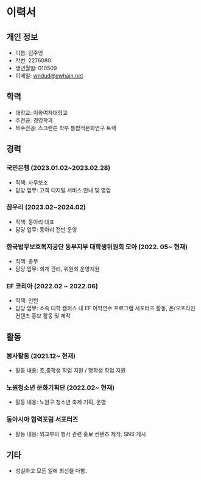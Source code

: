 # 이력서


## 개인 정보
- 이름: 김주영
- 학번: 2276080
- 생년월일: 010509
- 이메일: wndud@ewhain.net


## 학력
- 대학교: 이화여자대학교
- 주전공: 경영학과  
- 복수전공: 스크랜튼 학부 통합적문화연구 트랙



## 경력
### 국민은행 (2023.01.02~2023.02.28)
- 직책: 사무보조
- 담당 업무: 고객 디지털 서비스 안내 및 영업

### 참우리 (2023.02~2024.02)
- 직책: 동아리 대표
- 담당 업무: 동아리 전반 운영


### 한국법무보호복지공단 동부지부 대학생위원회 모아 (2022. 05~ 현재)
- 직책: 총무
- 담당 업무: 회계 관리, 위원회 운영지원

### EF 코리아 (2022.02 ~ 2022.06)
- 직책: 인턴
- 담당 업무: 소속 대학 캠퍼스 내 EF 어학연수 프로그램 서포터즈 활동, 온/오프라인 컨텐츠 홍보 활동 및 제작




## 활동
### 봉사활동 (2021.12~ 현재)
- 활동 내용: 초,중학생 학업 지원 / 맹학생 학업 지원

### 노원청소년 문화기획단 (2022.02~ 현재)
- 활동 내용: 노원구 청소년 축제 기획, 운영

### 동아시아 협력포럼 서포터즈
- 활동 내용: 외교부의 행사 관련 홍보 컨텐츠 제작, SNS 게시



## 기타
- 성실하고 모든 일에 최선을 다함.
